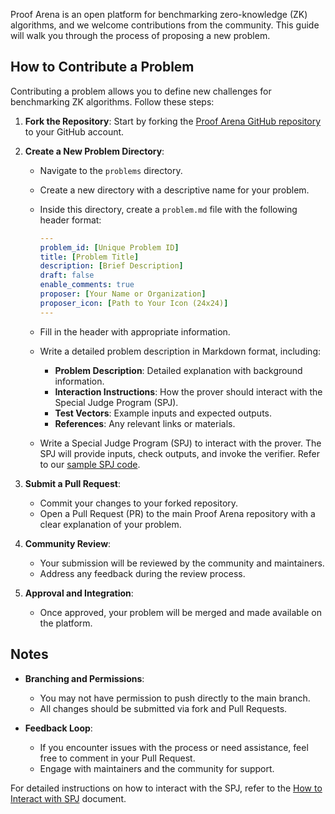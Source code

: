 Proof Arena is an open platform for benchmarking zero-knowledge (ZK) algorithms, and we welcome contributions from the community. This guide will walk you through the process of proposing a new problem.

## How to Contribute a Problem

Contributing a problem allows you to define new challenges for benchmarking ZK algorithms. Follow these steps:

1. **Fork the Repository**: Start by forking the [Proof Arena GitHub repository](https://github.com/PolyhedraZK/proof-arena) to your GitHub account.

2. **Create a New Problem Directory**:

   - Navigate to the `problems` directory.
   - Create a new directory with a descriptive name for your problem.
   - Inside this directory, create a `problem.md` file with the following header format:

     ```yaml
     ---
     problem_id: [Unique Problem ID]
     title: [Problem Title]
     description: [Brief Description]
     draft: false
     enable_comments: true
     proposer: [Your Name or Organization]
     proposer_icon: [Path to Your Icon (24x24)]
     ---
     ```

   - Fill in the header with appropriate information.
   - Write a detailed problem description in Markdown format, including:

     - **Problem Description**: Detailed explanation with background information.
     - **Interaction Instructions**: How the prover should interact with the Special Judge Program (SPJ).
     - **Test Vectors**: Example inputs and expected outputs.
     - **References**: Any relevant links or materials.

   - Write a Special Judge Program (SPJ) to interact with the prover. The SPJ will provide inputs, check outputs, and invoke the verifier. Refer to our [sample SPJ code](https://github.com/PolyhedraZK/proof-arena/tree/main/problems/keccak256_hash/SPJ).

3. **Submit a Pull Request**:

   - Commit your changes to your forked repository.
   - Open a Pull Request (PR) to the main Proof Arena repository with a clear explanation of your problem.

4. **Community Review**:

   - Your submission will be reviewed by the community and maintainers.
   - Address any feedback during the review process.

5. **Approval and Integration**:

   - Once approved, your problem will be merged and made available on the platform.

## Notes

- **Branching and Permissions**:

  - You may not have permission to push directly to the main branch.
  - All changes should be submitted via fork and Pull Requests.

- **Feedback Loop**:

  - If you encounter issues with the process or need assistance, feel free to comment in your Pull Request.
  - Engage with maintainers and the community for support.

For detailed instructions on how to interact with the SPJ, refer to the [How to Interact with SPJ](https://github.com/PolyhedraZK/proof-arena/blob/main/docs/how_to_interact_with_SPJ.md) document.
